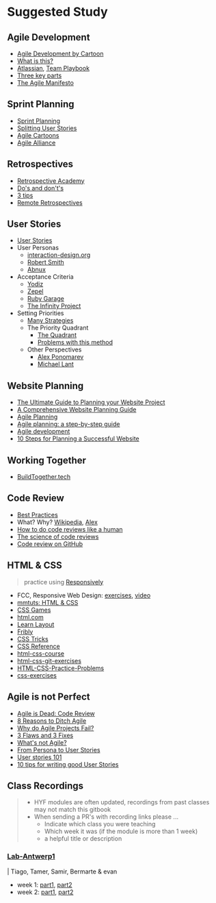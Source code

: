 # Suggested Study

## Agile Development

* [Agile Development by Cartoon](https://www.youtube.com/watch?v=Z9QbYZh1YXY\&list=PLBUu5aGDLKnbeEx8U-5r436bw6p9wv1rS)
* [What is this?](https://www.youtube.com/watch?v=GzzkpAOxHXs)
* [Atlassian](https://www.atlassian.com/team-playbook/plays), [Team Playbook](https://www.atlassian.com/team-playbook/plays)
* [Three key parts](https://www.youtube.com/watch?v=ctFzjMygaRo)
* [The Agile Manifesto](https://agilemanifesto.org)

## Sprint Planning

* [Sprint Planning](https://www.youtube.com/watch?v=2A9rkiIcnVI)
* [Splitting User Stories](https://www.youtube.com/watch?v=EDT0HMtDwYI)
* [Agile Cartoons](https://www.youtube.com/watch?v=Z9QbYZh1YXY\&list=PLBUu5aGDLKnbeEx8U-5r436bw6p9wv1rS)
* [Agile Alliance](https://www.agilealliance.org/glossary/sprint-planning/#q=\~\(infinite\~false\~filters\~\(postType\~\(\~'page\~'post\~'aa\_book\~'aa\_event\_session\~'aa\_experience\_report\~'aa\_glossary\~'aa\_research\_paper\~'aa\_video\)\~tags\~\(\~'sprint\*20planning\)\)\~searchTerm\~'\~sort\~false\~sortDirection\~'asc\~page\~1\))

## Retrospectives

* [Retrospective Academy](https://www.retrium.com/ultimate-guide-to-agile-retrospectives/intro)
* [Do's and don't's](https://www.inloox.com/company/blog/articles/do-s-and-don-ts-how-to-conduct-effective-retrospectives/)
* [3 tips](https://echometerapp.com/en/retrospective-action-items-tips-examples/)
* [Remote Retrospectives](https://www.atlassian.com/blog/teamwork/run-retrospective-distributed-team-fun)

## User Stories

* [User Stories](https://www.youtube.com/watch?v=apOvF9NVguA)
* User Personas
  * [interaction-design.org](https://www.youtube.com/watch?v=XnG4c4gXaQY)
  * [Robert Smith](https://www.youtube.com/watch?v=vZ578SqL1oA)
  * [Abnux](https://www.youtube.com/watch?v=GaEdg9zTdB8)
* Acceptance Criteria
  * [Yodiz](https://www.yodiz.com/blog/user-stories-acceptance-definition-and-criteria-in-agile-methodologies/)
  * [Zepel](https://zepel.io/agile/acceptance-criteria-for-user-stories/)
  * [Ruby Garage](https://rubygarage.org/blog/clear-acceptance-criteria-and-why-its-important)
  * [The Infinity Project](https://www.youtube.com/watch?v=KYS0ptJ4JWc)
* Setting Priorities
  * [Many Strategies](https://zapier.com/blog/how-to-prioritize)
  * The Priority Quadrant
    * [The Quadrant](https://www.youtube.com/watch?v=NGvsxPOmWuw)
    * [Problems with this method](https://www.linkedin.com/pulse/why-prioritization-impacteffort-doesnt-work-itamar-gilad)
  * Other Perspectives
    * [Alex Ponomarev](https://medium.com/swlh/prioritizing-user-stories-in-agile-projects-d1dd8dd79165)
    * [Michael Lant](https://michaellant.com/2010/05/21/how-to-easily-prioritize-your-agile-stories/)

## Website Planning

* [The Ultimate Guide to Planning your Website Project](https://en.yeeply.com/blog/guide-plan-website-project/)
* [A Comprehensive Website Planning Guide](https://www.smashingmagazine.com/2018/02/comprehensive-website-planning-guide-part1/)
* [Agile Planning](https://toggl.com/blog/agile-planning)
* [Agile planning: a step-by-step guide](https://monday.com/blog/project-management/agile-planning/)
* [Agile development](https://www.creativebloq.com/features/agile-development-why-and-how-to-use-it-in-your-web-and-app-workflow)
* [10 Steps for Planning a Successful Website](https://mastersofdigital.com.au/blog/planning-a-website/)

## Working Together

* [BuildTogether.tech](https://buildtogether.tech/important/)

## Code Review

* [Best Practices](https://smartbear.com/learn/code-review/best-practices-for-peer-code-review/)
* What? Why? [Wikipedia](https://en.wikipedia.org/wiki/Code\_review), [Alex](https://dzone.com/articles/what-is-code-review-and-why-do-you-need-it)
* [How to do code reviews like a human](https://www.youtube.com/watch?v=0t4\_MfHgb\_A)
* [The science of code reviews](https://www.youtube.com/watch?v=EyL7mqwpZhk)
* [Code review on GitHub](https://www.youtube.com/watch?v=HW0RPaJqm4g)

## HTML & CSS

> practice using [Responsively](https://responsively.app)

* FCC, Responsive Web Design: [exercises](https://www.freecodecamp.org/learn), [video](https://www.youtube.com/watch?v=srvUrASNj0s)
* [mmtuts: HTML & CSS](https://www.youtube.com/watch?v=TKYsuU86-DQ\&list=PL0eyrZgxdwhwNC5ppZo\_dYGVjerQY3xYU)
* [CSS Games](https://study.hackyourfuture.be/html-css/css#games-to-learn-css)
* [html.com](https://html.com)
* [Learn Layout](https://learnlayout.com)
* [Fribly](https://fribly.com/category/coding/)
* [CSS Tricks](https://css-tricks.com/guides/)
* [CSS Reference](https://tympanus.net/codrops/css\_reference/)
* [html-css-course](https://github.com/jonasschmedtmann/html-css-course)
* [html-css-git-exercises](https://github.com/hackyourfuturebelgium/html-css-git-exercises)
* [HTML-CSS-Practice-Problems](https://github.com/DevMountain/HTML-CSS-Practice-Problems)
* [css-exercises](https://github.com/dangodev/css-exercises)

## Agile is not Perfect

* [Agile is Dead: Code Review](https://simpleprogrammer.com/agile-is-dead-code-review/)
* [8 Reasons to Ditch Agile](https://techbeacon.com/app-dev-testing/8-reasons-ditch-agile)
* [Why do Agile Projects Fail?](https://www.brighthubpm.com/agile/55778-why-do-agile-projects-fail/)
* [3 Flaws and 3 Fixes](https://www.cio.com/article/2385322/agile-development-why-agile-isn-t-working-bringing-common-sense-to-agile-principles.html)
* [What's not Agile?](https://dzone.com/articles/whats-not-agile)
* [From Persona to User Stories](https://www.romanpichler.com/blog/personas-epics-user-stories/)
* [User stories 101](https://www.mountaingoatsoftware.com/agile/user-stories)
* [10 tips for writing good User Stories](https://www.romanpichler.com/blog/10-tips-writing-good-user-stories/)

## Class Recordings

> * HYF modules are often updated, recordings from past classes may not match this gitbook
> * When sending a PR's with recording links please ...
>   * Indicate which class you were teaching
>   * Which week it was (if the module is more than 1 week)
>   * a helpful title or description

### [Lab-Antwerp1](https://github.com/lab-antwerp-1/home)

\| Tiago, Tamer, Samir, Bermarte & evan

* week 1: [part1](https://youtu.be/hX2VN1l2Xfk), [part2](https://youtu.be/cLLkvs5v7lM)
* week 2: [part1](https://youtu.be/ELHBsjdmngE), [part2](https://youtu.be/u6h1kQYLxMk)
